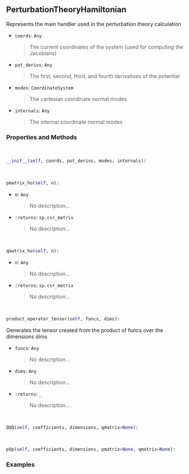 ## <a id="PyVPT.PerturbationTheory.PerturbationTheoryHamiltonian">PerturbationTheoryHamiltonian</a>
Represents the main handler used in the perturbation theory calculation
- `coords`: `Any`
    >The current coordinates of the system (used for computing the Jacobians)
- `pot_derivs`: `Any`
    >The first, second, third, and fourth derivatives of the potential
- `modes`: `CoordinateSystem`
    >The cartesian coordinate normal modes
- `internals`: `Any`
    >The internal coordinate normal modes

### Properties and Methods
<a id="PyVPT.PerturbationTheory.PerturbationTheoryHamiltonian.__init__">&nbsp;</a>
```python
__init__(self, coords, pot_derivs, modes, internals): 
```

<a id="PyVPT.PerturbationTheory.PerturbationTheoryHamiltonian.pmatrix_ho">&nbsp;</a>
```python
pmatrix_ho(self, n): 
```

- `n`: `Any`
    >No description...
- `:returns`: `sp.csr_matrix`
    >No description...

<a id="PyVPT.PerturbationTheory.PerturbationTheoryHamiltonian.qmatrix_ho">&nbsp;</a>
```python
qmatrix_ho(self, n): 
```

- `n`: `Any`
    >No description...
- `:returns`: `sp.csr_matrix`
    >No description...

<a id="PyVPT.PerturbationTheory.PerturbationTheoryHamiltonian.product_operator_tensor">&nbsp;</a>
```python
product_operator_tensor(self, funcs, dims): 
```
Generates the tensor created from the product of funcs over the dimensions dims
- `funcs`: `Any`
    >No description...
- `dims`: `Any`
    >No description...
- `:returns`: `_`
    >No description...

<a id="PyVPT.PerturbationTheory.PerturbationTheoryHamiltonian.QQQ">&nbsp;</a>
```python
QQQ(self, coefficients, dimensions, qmatrix=None): 
```

<a id="PyVPT.PerturbationTheory.PerturbationTheoryHamiltonian.pQp">&nbsp;</a>
```python
pQp(self, coefficients, dimensions, pmatrix=None, qmatrix=None): 
```

### Examples
